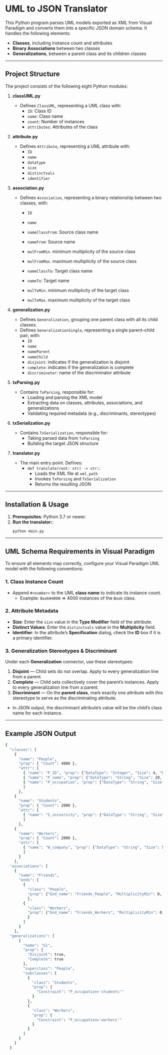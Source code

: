 # UML to JSON Translator

This Python program parses UML models exported as XML from Visual Paradigm and converts them into a specific JSON domain schema. It handles the following elements:
- **Classes**, including instance count and attributes
- **Binary Associations** between two classes
- **Generalizations**, between a parent class and its children classes

---

## Project Structure

The project consists of the following eight Python modules:

1. **classUML.py**
   - Defines `ClassUML`, representing a UML class with:
     - `ID`: Class ID
     - `name`: Class name
     - `count`: Number of instances
     - `attributes`: Attributes of the class

2. **attribute.py**
   - Defines `Attribute`, representing a UML attribute with:
     - `ID`
     - `name`
     - `datatype`
     - `size`
     - `distinctvals`
     - `identifier`

3. **association.py**
   - Defines `Association`, representing a binary relationship between two classes, with:
     - `ID`
     - `name`
     - `nameClassFrom`: Source class name
     - `nameFrom`: Source name
     - `mulFromMin`. minimum multiplicity of the source class
     - `mulFromMax`. maximum multiplicity of the source class

     - `nameClassTo`: Target class name
     - `nameTo`: Target name
     - `mulToMin`. minimum multiplicity of the target class
     - `mulToMax`. maximum multiplicity of the target class

4. **generalization.py**
   - Defines `Generalization`, grouping one parent class with all its child classes.
   - Defines `GeneralizationSingle`, representing a single parent–child pair, with:
     - `ID`
     - `name`
     - `nameParent`
     - `nameChild`
     - `disjoint`: indicates if the generalization is disjoint
     - `complete`: indicates if the generalization is complete
     - `discriminator`: name of the discriminator attribute

5. **txParsing.py**
   - Contains `TxParsing`, responsible for:
     - Loading and parsing the XML model
     - Extracting data on classes, attributes, associations, and generalizations
     - Validating required metadata (e.g., discriminants, stereotypes)

6. **txSerialization.py**
   - Contains `TxSerialization`, responsible for:
     - Taking parsed data from `TxParsing`
     - Building the target JSON structure

7. **translator.py**
   - The main entry point. Defines:
     - `def translate(root: str) -> str:`:
       - Loads the XML file at `xml_path`
       - Invokes `TxParsing` and `TxSerialization`
       - Returns the resulting JSON

---

## Installation & Usage

1. **Prerequisites**: Python 3.7 or newer.  
2. **Run the translator:**:
   ``` bash
   python main.py
   ```

---

## UML Schema Requirements in Visual Paradigm

To ensure all elements map correctly, configure your Visual Paradigm UML model with the following conventions:

### 1. Class Instance Count

- Append `#<number>` to the UML **class name** to indicate its instance count.  
  - Example: `Book#4000` ⇒ 4000 instances of the `Book` class.

### 2. Attribute Metadata

- **Size**: Enter the `size` value in the **Type Modifier** field of the attribute.  
- **Distinct Values**: Enter the `distinctvals` value in the **Multiplicity** field.  
- **Identifier**: In the attribute’s **Specification** dialog, check the **ID** box if it is a primary identifier.

### 3. Generalization Stereotypes & Discriminant

Under each **Generalization** connector, use these stereotypes:

1. **Disjoint** — Child sets do not overlap. Apply to every generalization line from a parent.  
2. **Complete** — Child sets collectively cover the parent’s instances. Apply to every generalization line from a parent.  
3. **Discriminant** — On the **parent class**, mark exactly one attribute with this stereotype to serve as the discriminating attribute.

- In JSON output, the discriminant attribute’s value will be the child’s class name for each instance.

---

## Example JSON Output
``` bash
{
  "classes": [
    {
      "name": "People",
      "prop": { "Count": 4000 },
      "attr": [
        { "name": "P_ID", "prop": {"DataType": "Integer", "Size": 4, "DistinctVals": 4000, "Identifier": true}},
        { "name": "P_name", "prop": {"DataType": "String", "Size": 20, "DistinctVals": 3900, "Identifier": false}},
        { "name": "P_occupation", "prop": {"DataType": "String", "Size": 10, "DistinctVals": 2, "Identifier": false}}
        ]
      },
    {
      "name": "Students",
      "prop": { "Count": 2000 },
      "attr": [
        { "name": "S_university", "prop": {"DataType": "String", "Size": 20, "DistinctVals": 100, "Identifier": false}}
        ]
      },
    {
      "name": "Workers",
      "prop": { "Count": 2000 },
      "attr": [
        { "name": "W_company", "prop": {"DataType": "String", "Size": 50, "DistinctVals": 100, "Identifier": false}}
        ]
      }
    ],
  "associations": [
    {
      "name": "Friends",
      "ends": [
        {
          "class": "People",
          "prop": {"End_name": "Friends_People", "MultiplicityMin": 0, "MultiplicityMax": 50 }
          },
        {
          "class": "Workers",
          "prop": {"End_name": "Friends_Workers", "MultiplicityMin": 0, "MultiplicityMax": 50 }
          }
        ]
      }
    ],
  "generalizations": [
      {
        "name": "G1",
        "prop": {
          "Disjoint": true,
          "Complete": true
        },
        "superclass": "People",
        "subclasses": [
          {
            "class": "Students",
            "prop": {
              "Constraint": "P_occupation='students'"
            }
          },
          {
            "class": "Workers",
            "prop": {
              "Constraint": "P_occupation='workers'"
            }
          }
        ]
      }
    ]
  }
```
